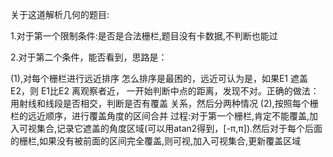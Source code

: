 关于这道解析几何的题目:

1.对于第一个限制条件:是否是合法栅栏,题目没有卡数据,不判断也能过

2.对于第二个条件，能否看到，思路是：

(1),对每个栅栏进行远近排序
    怎么排序是最困的，远近可认为是，如果E1 遮盖E2，则 E1比E2 离观察者近，
一开始判断中点的距离，发现不对。正确的做法：用射线和线段是否相交，判断是否有覆盖
关系，然后分两种情况
(2),按照每个栅栏的远近顺序，进行覆盖角度的区间合并
    过程:对于第一个栅栏,肯定不能覆盖,加入可视集合,记录它遮盖的角度区域(可以用atan2得到，[-π,π]).然后对于每个后面的栅栏,如果没有被前面的区间完全覆盖,则可视,加入可视集合,更新覆盖区域


